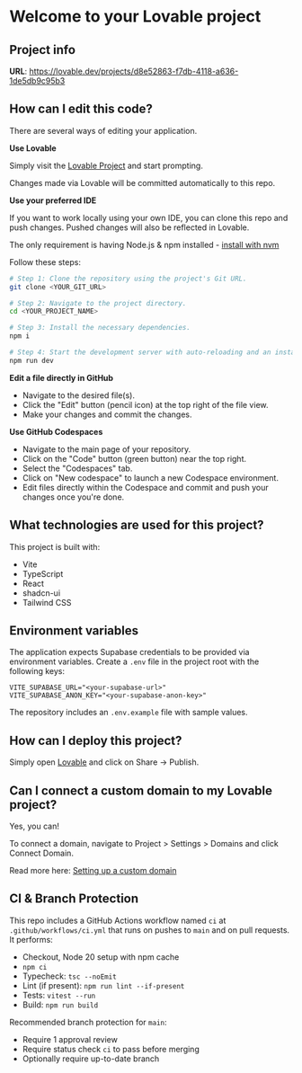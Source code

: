 # Welcome to your Lovable project

## Project info

**URL**: https://lovable.dev/projects/d8e52863-f7db-4118-a636-1de5db9c95b3

## How can I edit this code?

There are several ways of editing your application.

**Use Lovable**

Simply visit the [Lovable Project](https://lovable.dev/projects/d8e52863-f7db-4118-a636-1de5db9c95b3) and start prompting.

Changes made via Lovable will be committed automatically to this repo.

**Use your preferred IDE**

If you want to work locally using your own IDE, you can clone this repo and push changes. Pushed changes will also be reflected in Lovable.

The only requirement is having Node.js & npm installed - [install with nvm](https://github.com/nvm-sh/nvm#installing-and-updating)

Follow these steps:

```sh
# Step 1: Clone the repository using the project's Git URL.
git clone <YOUR_GIT_URL>

# Step 2: Navigate to the project directory.
cd <YOUR_PROJECT_NAME>

# Step 3: Install the necessary dependencies.
npm i

# Step 4: Start the development server with auto-reloading and an instant preview.
npm run dev
```

**Edit a file directly in GitHub**

- Navigate to the desired file(s).
- Click the "Edit" button (pencil icon) at the top right of the file view.
- Make your changes and commit the changes.

**Use GitHub Codespaces**

- Navigate to the main page of your repository.
- Click on the "Code" button (green button) near the top right.
- Select the "Codespaces" tab.
- Click on "New codespace" to launch a new Codespace environment.
- Edit files directly within the Codespace and commit and push your changes once you're done.

## What technologies are used for this project?

This project is built with:

- Vite
- TypeScript
- React
- shadcn-ui
- Tailwind CSS

## Environment variables

The application expects Supabase credentials to be provided via environment variables.
Create a `.env` file in the project root with the following keys:

```
VITE_SUPABASE_URL="<your-supabase-url>"
VITE_SUPABASE_ANON_KEY="<your-supabase-anon-key>"
```

The repository includes an `.env.example` file with sample values.

## How can I deploy this project?

Simply open [Lovable](https://lovable.dev/projects/d8e52863-f7db-4118-a636-1de5db9c95b3) and click on Share -> Publish.

## Can I connect a custom domain to my Lovable project?

Yes, you can!

To connect a domain, navigate to Project > Settings > Domains and click Connect Domain.

Read more here: [Setting up a custom domain](https://docs.lovable.dev/tips-tricks/custom-domain#step-by-step-guide)

## CI & Branch Protection

This repo includes a GitHub Actions workflow named `ci` at `.github/workflows/ci.yml` that runs on pushes to `main` and on pull requests. It performs:
- Checkout, Node 20 setup with npm cache
- `npm ci`
- Typecheck: `tsc --noEmit`
- Lint (if present): `npm run lint --if-present`
- Tests: `vitest --run`
- Build: `npm run build`

Recommended branch protection for `main`:
- Require 1 approval review
- Require status check `ci` to pass before merging
- Optionally require up-to-date branch
